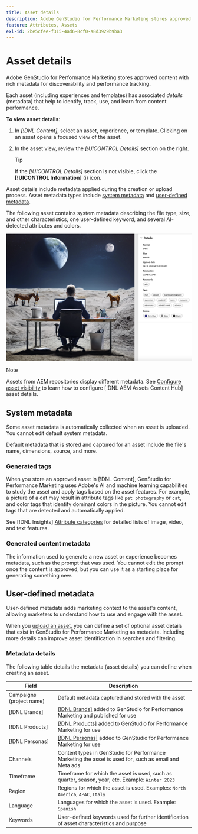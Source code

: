```yaml
---
title: Asset details
description: Adobe GenStudio for Performance Marketing stores approved content with rich metadata for searchability and performance tracking.
feature: Attributes, Assets
exl-id: 2be5cfee-f315-4ad6-8cf0-a8d3929b9ba3
---
```

# Asset details

Adobe GenStudio for Performance Marketing stores approved content with rich metadata for discoverability and performance tracking.

Each asset (including experiences and templates) has associated _details_ (metadata) that help to identify, track, use, and learn from content performance.

**To view asset details**:

1. In _[!DNL Content]_, select an asset, experience, or template. Clicking on an asset opens a focused view of the asset.

1. In the asset view, review the _[!UICONTROL Details]_ section on the right.

   >[!TIP]
   >
   >If the _[!UICONTROL Details]_ section is not visible, click the **[!UICONTROL Information]** (i) icon.

Asset details include metadata applied during the creation or upload process. Asset metadata types include [system metadata](#system-metadata) and [user-defined metadata](#user-defined-metadata).

The following asset contains system metadata describing the file type, size, and other characteristics, one user-defined keyword, and several AI-detected attributes and colors.

![details of an asset with multiple tags](/help/assets/content-asset-details.png)

>[!NOTE]
>
>Assets from AEM repositories display different metadata. See [Configure asset visibility](connect-aem-repo.md#step-4-configure-asset-visibility) to learn how to configure [!DNL AEM Assets Content Hub] asset details.

## System metadata

Some asset metadata is automatically collected when an asset is uploaded. You cannot edit default system metadata.

Default metadata that is stored and captured for an asset include the file's name, dimensions, source, and more.

### Generated tags

When you store an approved asset in [!DNL Content], GenStudio for Performance Marketing uses Adobe's AI and machine learning capabilities to study the asset and apply tags based on the asset features. For example, a picture of a cat may result in attribute tags like `pet photography` or `cat`, and color tags that identify dominant colors in the picture. You cannot edit tags that are detected and automatically applied.

See [!DNL Insights] [Attribute categories](/help/user-guide/insights/attribute-category.md) for detailed lists of image, video, and text features.

### Generated content metadata

The information used to generate a new asset or experience becomes metadata, such as the prompt that was used. You cannot edit the prompt once the content is approved, but you can use it as a starting place for generating something new.

## User-defined metadata

User-defined metadata adds marketing context to the asset's content, allowing marketers to understand how to use and engage with the asset.

When you [upload an asset](/help/user-guide/content/manage-assets.md#add-assets), you can define a set of optional asset details that exist in GenStudio for Performance Marketing as metadata. Including more details can improve asset identification in searches and filtering.

### Metadata details

The following table details the metadata (asset details) you can define when creating an asset.

| Field         | Description |
| ------------- | ----------- |
| Campaigns (project name) | Default metadata captured and stored with the asset |
| [!DNL Brands]    | [[!DNL Brands]](/help/user-guide/guidelines/brands.md) added to GenStudio for Performance Marketing and published for use |
| [!DNL Products]      | [[!DNL Products]](/help/user-guide/guidelines/products.md) added to GenStudio for Performance Marketing for use |
| [!DNL Personas]      | [[!DNL Personas]](/help/user-guide/guidelines/personas.md) added to GenStudio for Performance Marketing for use |
| Channels      | Content types in GenStudio for Performance Marketing the asset is used for, such as email and Meta ads |
| Timeframe     | Timeframe for which the asset is used, such as quarter, season, year, etc. Example: `Winter 2023` |
| Region        | Regions for which the asset is used. Examples: `North America`, `APAC`, `Italy` |
| Language      | Languages for which the asset is used. Example: `Spanish` |
| Keywords      | User-defined keywords used for further identification of asset characteristics and purpose |

<!-- ## History

Expand the _[!UICONTROL History]_ section to view a timeline of approvals and activity.

list other activity, show screenshot?
-->
